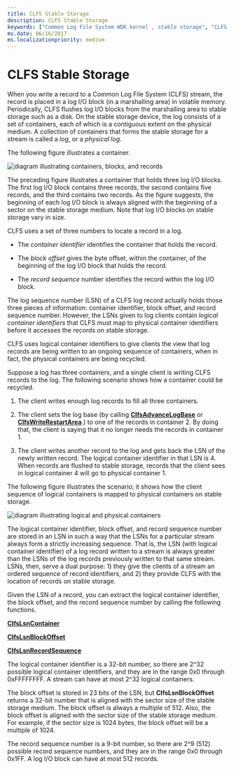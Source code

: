 ```yaml
---
title: CLFS Stable Storage
description: CLFS Stable Storage
keywords: ["Common Log File System WDK kernel , stable storage", "CLFS WDK kernel , stable storage", "stable storage WDK CLFS", "storage WDK CLFS", "containers WDK CLFS", "logical containers WDK CLFS", "physical containers WDK CLFS", "log I/O blocks WDK CLFS", "blocks WDK CLFS", "block offsets WDK CLFS", "logs WDK CLFS", "physical logs WDK CLFS", "container identifiers WDK CLFS", "record sequence numbers WDK CLFS"]
ms.date: 06/16/2017
ms.localizationpriority: medium
---
```


# CLFS Stable Storage





When you write a record to a Common Log File System (CLFS) stream, the record is placed in a log I/O block (in a marshalling area) in volatile memory. Periodically, CLFS flushes log I/O blocks from the marshalling area to stable storage such as a disk. On the stable storage device, the log consists of a set of containers, each of which is a contiguous extent on the physical medium. A collection of containers that forms the stable storage for a stream is called a *log*, or a *physical log*.

The following figure illustrates a container.

![diagram illustrating containers, blocks, and records](images/clfscontainers.gif)

The preceding figure illustrates a container that holds three log I/O blocks. The first log I/O block contains three records, the second contains five records, and the third contains two records. As the figure suggests, the beginning of each log I/O block is always aligned with the beginning of a sector on the stable storage medium. Note that log I/O blocks on stable storage vary in size.

CLFS uses a set of three numbers to locate a record in a log.

-   The *container identifier* identifies the container that holds the record.

-   The *block offset* gives the byte offset, within the container, of the beginning of the log I/O block that holds the record.

-   The *record sequence* number identifies the record within the log I/O block.

The log sequence number (LSN) of a CLFS log record actually holds those three pieces of information: container identifier, block offset, and record sequence number. However, the LSNs given to log clients contain *logical container identifiers* that CLFS must map to physical container identifiers before it accesses the records on stable storage.

CLFS uses logical container identifiers to give clients the view that log records are being written to an ongoing sequence of containers, when in fact, the physical containers are being recycled.

Suppose a log has three containers, and a single client is writing CLFS records to the log. The following scenario shows how a container could be recycled.

1.  The client writes enough log records to fill all three containers.

2.  The client sets the log base (by calling [**ClfsAdvanceLogBase**](/windows-hardware/drivers/ddi/wdm/nf-wdm-clfsadvancelogbase) or [**ClfsWriteRestartArea**](/windows-hardware/drivers/ddi/wdm/nf-wdm-clfswriterestartarea).) to one of the records in container 2. By doing that, the client is saying that it no longer needs the records in container 1.

3.  The client writes another record to the log and gets back the LSN of the newly written record. The logical container identifier in that LSN is 4. When records are flushed to stable storage, records that the client sees in logical container 4 will go to physical container 1.

The following figure illustrates the scenario; it shows how the client sequence of logical containers is mapped to physical containers on stable storage.

![diagram illustrating logical and physical containers](images/clfslogicalcontainers.gif)

The logical container identifier, block offset, and record sequence number are stored in an LSN in such a way that the LSNs for a particular stream always form a strictly increasing sequence. That is, the LSN (with logical container identifier) of a log record written to a stream is always greater than the LSNs of the log records previously written to that same stream. LSNs, then, serve a dual purpose: 1) they give the clients of a stream an ordered sequence of record identifiers, and 2) they provide CLFS with the location of records on stable storage.

Given the LSN of a record, you can extract the logical container identifier, the block offset, and the record sequence number by calling the following functions.

[**ClfsLsnContainer**](/windows-hardware/drivers/ddi/wdm/nf-wdm-clfslsncontainer)

[**ClfsLsnBlockOffset**](/windows-hardware/drivers/ddi/wdm/nf-wdm-clfslsnblockoffset)

[**ClfsLsnRecordSequence**](/windows-hardware/drivers/ddi/wdm/nf-wdm-clfslsnrecordsequence)

The logical container identifier is a 32-bit number, so there are 2^32 possible logical container identifiers, and they are in the range 0x0 through 0xFFFFFFFF. A stream can have at most 2^32 logical containers.

The block offset is stored in 23 bits of the LSN, but **ClfsLsnBlockOffset** returns a 32-bit number that is aligned with the sector size of the stable storage medium. The block offset is always a multiple of 512. Also, the block offset is aligned with the sector size of the stable storage medium. For example, if the sector size is 1024 bytes, the block offset will be a multiple of 1024.

The record sequence number is a 9-bit number, so there are 2^9 (512) possible record sequence numbers, and they are in the range 0x0 through 0x1FF. A log I/O block can have at most 512 records.

 


